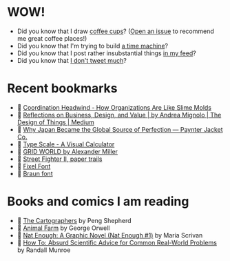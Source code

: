 # WOW!

- Did you know that I draw [coffee cups](https://papercups.mamuso.net/)? ([Open an issue](https://github.com/mamuso/papercups/issues) to recommend me great coffee places!)
- Did you know that I'm trying to build [a time machine](https://github.com/mamuso/fluxcapacitor)?
- Did you know that I post rather insubstantial things [in my feed](https://feed.mamuso.net/)?
- Did you know that [I don't tweet much](https://twitter.com/mamuso)?

# Recent bookmarks

- 👀 [Coordination Headwind - How Organizations Are Like Slime Molds](https://komoroske.com/slime-mold/)
- 👀 [Reflections on Business, Design, and Value | by Andrea Mignolo | The Design of Things | Medium](https://medium.com/the-design-of-things/reflections-on-business-design-and-value-bb398cada721)
- 👀 [Why Japan Became the Global Source of Perfection — Paynter Jacket Co.](https://paynter.co.uk/blogs/stories/why-japan-became-global-source-of-perfection)
- 👀 [Type Scale - A Visual Calculator](https://typescale.com/)
- 👀 [GRID WORLD by Alexander Miller](https://alex.miller.garden/grid-world/)
- 👀 [Street Fighter II, paper trails](https://fabiensanglard.net/sf2_sheets/index.html)
- 👀 [Fixel Font](https://fixel.macpaw.com/)
- 👀 [Braun font](https://www.iconwerk.com/braun-font.html)


# Books and comics I am reading

- 📘 [The Cartographers](https://www.goodreads.com/book/show/56224531) by Peng Shepherd
- 📘 [Animal Farm](https://www.goodreads.com/book/show/8349198) by George Orwell
- 📘 [Nat Enough: A Graphic Novel (Nat Enough #1)](https://www.goodreads.com/book/show/45714795) by Maria Scrivan
- 📘 [How To: Absurd Scientific Advice for Common Real-World Problems](https://www.goodreads.com/book/show/43851501) by Randall Munroe

